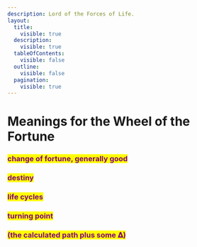 ```yaml
---
description: Lord of the Forces of Life.
layout:
  title:
    visible: true
  description:
    visible: true
  tableOfContents:
    visible: false
  outline:
    visible: false
  pagination:
    visible: true
---
```


# Meanings for the Wheel of the Fortune

### <mark style="color:purple;">change of fortune, generally good</mark>&#x20;

### <mark style="color:purple;">destiny</mark>&#x20;

### <mark style="color:purple;">life cycles</mark>&#x20;

### <mark style="color:purple;">turning point</mark>

### <mark style="color:purple;">(the calculated path plus some 𝚫)</mark>
